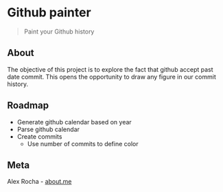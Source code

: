 # Github painter
> Paint your Github history

## About

The objective of this project is to explore the fact that github accept
past date commit. This opens the opportunity to draw any figure
in our commit history.

## Roadmap

- Generate github calendar based on year
- Parse github calendar
- Create commits
  - Use number of commits to define color

## Meta

Alex Rocha - [about.me](http://about.me/alex.rochas)
